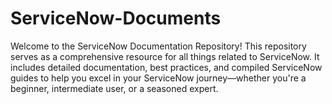 # ServiceNow-Documents
Welcome to the ServiceNow Documentation Repository! This repository serves as a comprehensive resource for all things related to ServiceNow. It includes detailed documentation, best practices, and compiled ServiceNow guides to help you excel in your ServiceNow journey—whether you're a beginner, intermediate user, or a seasoned expert.
